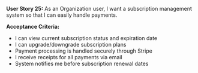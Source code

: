 **User Story 25:** As an Organization user, I want a subscription management system so that I can easily handle payments. 

**Acceptance Criteria:** 

- I can view current subscription status and expiration date 
- I can upgrade/downgrade subscription plans 
- Payment processing is handled securely through Stripe 
- I receive receipts for all payments via email 
- System notifies me before subscription renewal dates 
